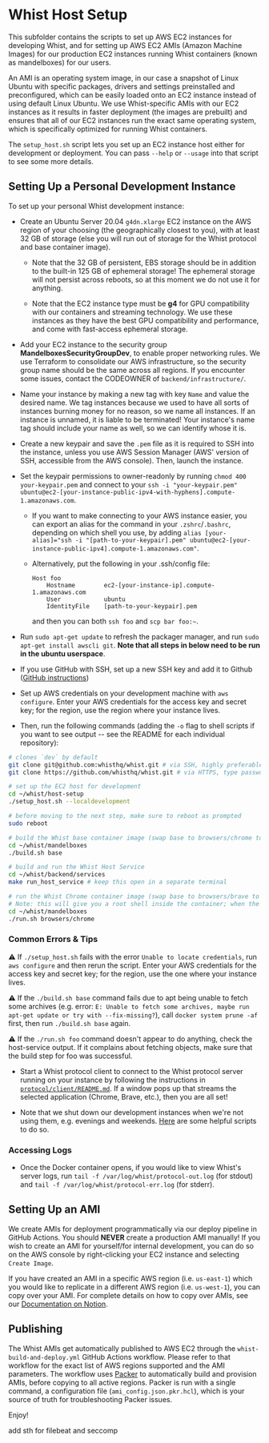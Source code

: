 # Whist Host Setup

This subfolder contains the scripts to set up AWS EC2 instances for developing Whist, and for setting up AWS EC2 AMIs (Amazon Machine Images) for our production EC2 instances running Whist containers (known as mandelboxes) for our users.

An AMI is an operating system image, in our case a snapshot of Linux Ubuntu with specific packages, drivers and settings preinstalled and preconfigured, which can be easily loaded onto an EC2 instance instead of using default Linux Ubuntu. We use Whist-specific AMIs with our EC2 instances as it results in faster deployment (the images are prebuilt) and ensures that all of our EC2 instances run the exact same operating system, which is specifically optimized for running Whist containers.

The `setup_host.sh` script lets you set up an EC2 instance host either for development or deployment. You can pass `--help` or `--usage` into that script to see some more details.

## Setting Up a Personal Development Instance

To set up your personal Whist development instance:

- Create an Ubuntu Server 20.04 `g4dn.xlarge` EC2 instance on the AWS region of your choosing (the geographically closest to you), with at least 32 GB of storage (else you will run out of storage for the Whist protocol and base container image).

  - Note that the 32 GB of persistent, EBS storage should be in addition to the built-in 125 GB of ephemeral storage! The ephemeral storage will not persist across reboots, so at this moment we do not use it for anything.
  
  - Note that the EC2 instance type must be **g4** for GPU compatibility with our containers and streaming technology. We use these instances as they have the best GPU compatibility and performance, and come with fast-access ephemeral storage.

- Add your EC2 instance to the security group **MandelboxesSecurityGroupDev**, to enable proper networking rules. We use Terraform to consolidate our AWS infrastructure, so the security group name should be the same across all regions. If you encounter some issues, contact the CODEOWNER of `backend/infrastructure/`.

- Name your instance by making a new tag with key `Name` and value the desired name. We tag instances because we used to have all sorts of instances burning money for no reason, so we name all instances. If an instance is unnamed, it is liable to be terminated! Your instance's name tag should include your name as well, so we can identify whose it is.

- Create a new keypair and save the `.pem` file as it is required to SSH into the instance, unless you use AWS Session Manager (AWS' version of SSH, accessible from the AWS console). Then, launch the instance.

- Set the keypair permissions to owner-readonly by running `chmod 400 your-keypair.pem` and connect to your `ssh -i "your-keypair.pem" ubuntu@ec2-[your-instance-public-ipv4-with-hyphens].compute-1.amazonaws.com`.

  - If you want to make connecting to your AWS instance easier, you can export an alias for the command in your `.zshrc`/`.bashrc`, depending on which shell you use, by adding `alias [your-alias]="ssh -i "[path-to-your-keypair].pem" ubuntu@ec2-[your-instance-public-ipv4].compute-1.amazonaws.com"`.

  - Alternatively, put the following in your .ssh/config file:

        Host foo
            Hostname        ec2-[your-instance-ip].compute-1.amazonaws.com
            User            ubuntu
            IdentityFile    [path-to-your-keypair].pem

    and then you can both `ssh foo` and `scp bar foo:~`.

- Run `sudo apt-get update` to refresh the packager manager, and run `sudo apt-get install awscli git`. **Note that all steps in below need to be run in the ubuntu userspace**.

- If you use GitHub with SSH, set up a new SSH key and add it to Github ([GitHub instructions](https://docs.github.com/en/github/authenticating-to-github/connecting-to-github-with-ssh))

- Set up AWS credentials on your development machine with `aws configure`. Enter your AWS credentials for the access key and secret key; for the region, use the region where your instance lives.

- Then, run the following commands (adding the `-o` flag to shell scripts if you want to see output -- see the README for each individual repository):

```bash
# clones `dev` by default
git clone git@github.com:whisthq/whist.git # via SSH, highly preferable
git clone https://github.com/whisthq/whist.git # via HTTPS, type password on every push

# set up the EC2 host for development
cd ~/whist/host-setup
./setup_host.sh --localdevelopment

# before moving to the next step, make sure to reboot as prompted
sudo reboot

# build the Whist base container image (swap base to browsers/chrome to build the Whist Chrome container)
cd ~/whist/mandelboxes
./build.sh base

# build and run the Whist Host Service
cd ~/whist/backend/services
make run_host_service # keep this open in a separate terminal

# run the Whist Chrome container image (swap base to browsers/brave to run the Whist Brave container)
# Note: this will give you a root shell inside the container; when the shell exits, the container will close as well
cd ~/whist/mandelboxes
./run.sh browsers/chrome
```

### Common Errors & Tips

⚠️ If `./setup_host.sh` fails with the error `Unable to locate credentials`, run `aws configure` and then rerun the script. Enter your AWS credentials for the access key and secret key; for the region, use the one where your instance lives.

⚠️ If the `./build.sh base` command fails due to apt being unable to fetch some archives (e.g. error: `E: Unable to fetch some archives, maybe run apt-get update or try with --fix-missing?`), call `docker system prune -af` first, then run `./build.sh base` again.

⚠️ If the `./run.sh foo` command doesn't appear to do anything, check the host-service output. If it complains about fetching objects, make sure that the build step for foo was successful.

- Start a Whist protocol client to connect to the Whist protocol server running on your instance by following the instructions in [`protocol/client/README.md`](https://github.com/whisthq/whist/blob/dev/protocol/client/README.md). If a window pops up that streams the selected application (Chrome, Brave, etc.), then you are all set!

- Note that we shut down our development instances when we're not using them, e.g. evenings and weekends. [Here](https://whisthq.slack.com/archives/CPV6JFG67/p1611603277006600) are some helpful scripts to do so.

### Accessing Logs

- Once the Docker container opens, if you would like to view Whist's server logs, run `tail -f /var/log/whist/protocol-out.log` (for stdout) and `tail -f /var/log/whist/protocol-err.log` (for stderr).

## Setting Up an AMI

We create AMIs for deployment programmatically via our deploy pipeline in GitHub Actions. You should **NEVER** create a production AMI manually! If you wish to create an AMI for yourself/for internal development, you can do so on the AWS console by right-clicking your EC2 instance and selecting `Create Image`.

If you have created an AMI in a specific AWS region (i.e. `us-east-1`) which you would like to replicate in a different AWS region (i.e. `us-west-1`), you can copy over your AMI. For complete details on how to copy over AMIs, see our [Documentation on Notion](https://www.notion.so/whisthq/4d91593ea0e0438b8bdb14c25c219d55?v=0c3983cf062d4c3d96ac2a65eb31761b&p=ca4fdec782894072a6dd63f32b494e1d).

## Publishing

The Whist AMIs get automatically published to AWS EC2 through the `whist-build-and-deploy.yml` GitHub Actions workflow. Please refer to that workflow for the exact list of AWS regions supported and the AMI parameters.
The workflow uses [Packer](https://www.packer.io/) to automatically build and provision AMIs, before copying to all active regions. Packer is run with a single command, a configuration file (`ami_config.json.pkr.hcl`), which is your source of truth for troubleshooting Packer issues.

Enjoy!


add sth for filebeat and seccomp

